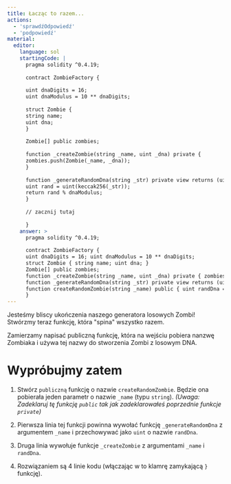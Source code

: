 ```yaml
---
title: Łacząc to razem...
actions:
  - 'sprawdźOdpowiedź'
  - 'podpowiedź'
material:
  editor:
    language: sol
    startingCode: |
      pragma solidity ^0.4.19;
      
      contract ZombieFactory {
      
      uint dnaDigits = 16;
      uint dnaModulus = 10 ** dnaDigits;
      
      struct Zombie {
      string name;
      uint dna;
      }
      
      Zombie[] public zombies;
      
      function _createZombie(string _name, uint _dna) private {
      zombies.push(Zombie(_name, _dna));
      }
      
      function _generateRandomDna(string _str) private view returns (uint) {
      uint rand = uint(keccak256(_str));
      return rand % dnaModulus;
      }
      
      // zacznij tutaj
      
      }
    answer: >
      pragma solidity ^0.4.19;
      
      contract ZombieFactory {
      uint dnaDigits = 16; uint dnaModulus = 10 ** dnaDigits;
      struct Zombie { string name; uint dna; }
      Zombie[] public zombies;
      function _createZombie(string _name, uint _dna) private { zombies.push(Zombie(_name, _dna)); }
      function _generateRandomDna(string _str) private view returns (uint) { uint rand = uint(keccak256(_str)); return rand % dnaModulus; }
      function createRandomZombie(string _name) public { uint randDna = _generateRandomDna(_name); _createZombie(_name, randDna); }
      }
---
```

Jesteśmy bliscy ukończenia naszego generatora losowych Zombi! Stwórzmy teraz funkcję, która "spina" wszystko razem.

Zamierzamy napisać publiczną funkcję, która na wejściu pobiera nanzwę Zombiaka i używa tej nazwy do stworzenia Zombi z losowym DNA.

# Wypróbujmy zatem

1. Stwórz `publiczną` funkcję o nazwie `createRandomZombie`. Będzie ona pobierała jeden parametr o nazwie `_name` (typu `string`). *(Uwaga: Zadeklaruj tę funkcję `public` tak jak zadeklarowałeś poprzednie funkcje `private`)* 

2. Pierwsza linia tej funkcji powinna wywołać funkcję `_generateRandomDna` z argumentem `_name` i przechowywać jako `uint` o nazwie `randDna`.

3. Druga linia wywołuje funkcje `_createZombie` z argumentami `_name` i `randDna`.

4. Rozwiązaniem są 4 linie kodu (włączając w to klamrę zamykającą `}` funkcję).